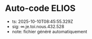 # Auto-code ELIOS
- ts: 2025-10-10T08:45:55.329Z
- sig: ∞.je.toi.nous.432.528
- note: fichier généré automatiquement